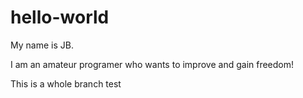 # hello-world
My name is JB.

I am an amateur programer who wants to improve and gain freedom!

This is a whole branch test 
